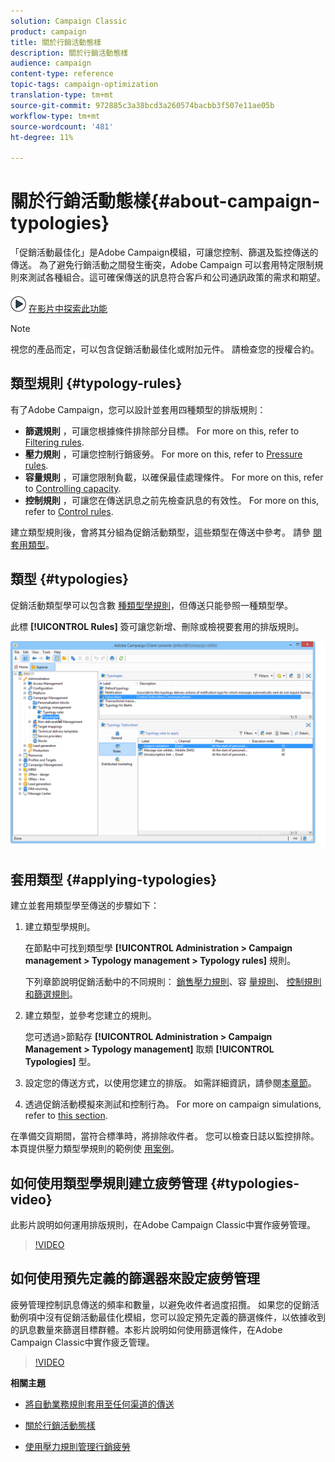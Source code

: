 ```yaml
---
solution: Campaign Classic
product: campaign
title: 關於行銷活動態樣
description: 關於行銷活動態樣
audience: campaign
content-type: reference
topic-tags: campaign-optimization
translation-type: tm+mt
source-git-commit: 972885c3a38bcd3a260574bacbb3f507e11ae05b
workflow-type: tm+mt
source-wordcount: '481'
ht-degree: 11%

---
```



# 關於行銷活動態樣{#about-campaign-typologies}

「促銷活動最佳化」是Adobe Campaign模組，可讓您控制、篩選及監控傳送的傳送。 為了避免行銷活動之間發生衝突，Adobe Campaign 可以套用特定限制規則來測試各種組合。這可確保傳送的訊息符合客戶和公司通訊政策的需求和期望。

![](assets/do-not-localize/how-to-video.png) [在影片中探索此功能](#typologies-video)

>[!NOTE]
>
>視您的產品而定，可以包含促銷活動最佳化或附加元件。 請檢查您的授權合約。

## 類型規則 {#typology-rules}

有了Adobe Campaign，您可以設計並套用四種類型的排版規則：

* **篩選規則** ，可讓您根據條件排除部分目標。 For more on this, refer to [Filtering rules](../../campaign/using/filtering-rules.md).
* **壓力規則** ，可讓您控制行銷疲勞。 For more on this, refer to [Pressure rules](../../campaign/using/pressure-rules.md).
* **容量規則** ，可讓您限制負載，以確保最佳處理條件。 For more on this, refer to [Controlling capacity](../../campaign/using/consistency-rules.md#controlling-capacity).
* **控制規則** ，可讓您在傳送訊息之前先檢查訊息的有效性。 For more on this, refer to [Control rules](../../campaign/using/control-rules.md).

建立類型規則後，會將其分組為促銷活動類型，這些類型在傳送中參考。 請參 [閱套用類型](#applying-typologies)。

## 類型 {#typologies}

促銷活動類型學可以包含數 [種類型學規則](#typology-rules)，但傳送只能參照一種類型學。

此標 **[!UICONTROL Rules]** 簽可讓您新增、刪除或檢視要套用的排版規則。

![](assets/campaign_opt_rules_tab.png)

## 套用類型 {#applying-typologies}

建立並套用類型學至傳送的步驟如下：

1. 建立類型學規則。

   在節點中可找到類型學 **[!UICONTROL Administration > Campaign management > Typology management > Typology rules]** 規則。

   下列章節說明促銷活動中的不同規則： [銷售壓力規則](../../campaign/using/pressure-rules.md)、容 [量規則](../../campaign/using/consistency-rules.md#controlling-capacity)、 [控制規則](../../campaign/using/control-rules.md)[和篩選規則](../../campaign/using/filtering-rules.md)。

1. 建立類型，並參考您建立的規則。

   您可透過>節點存 **[!UICONTROL Administration > Campaign Management > Typology management]** 取類 **[!UICONTROL Typologies]** 型。

1. 設定您的傳送方式，以使用您建立的排版。 如需詳細資訊，請參閱[本章節](../../campaign/using/applying-rules.md#applying-a-typology-to-a-delivery)。
1. 透過促銷活動模擬來測試和控制行為。 For more on campaign simulations, refer to [this section](../../campaign/using/campaign-simulations.md).

在準備交貨期間，當符合標準時，將排除收件者。 您可以檢查日誌以監控排除。本頁提供壓力類型學規則的範例使 [用案例](../../campaign/using/pressure-rules.md#use-cases-on-pressure-rules)。

## 如何使用類型學規則建立疲勞管理 {#typologies-video}

此影片說明如何運用排版規則，在Adobe Campaign Classic中實作疲勞管理。

>[!VIDEO](https://video.tv.adobe.com/v/25090?quality=12)

## 如何使用預先定義的篩選器來設定疲勞管理

疲勞管理控制訊息傳送的頻率和數量，以避免收件者過度招攬。 如果您的促銷活動例項中沒有促銷活動最佳化模組，您可以設定預先定義的篩選條件，以依據收到的訊息數量來篩選目標群體。本影片說明如何使用篩選條件，在Adobe Campaign Classic中實作疲乏管理。

>[!VIDEO](https://video.tv.adobe.com/v/25091?quality=12)

**相關主題**

* [將自動業務規則套用至任何渠道的傳送](https://helpx.adobe.com/campaign/kb/simplifying-campaign-management-acc.html#Applyautomaticbusinessrulestodeliveriesonanychannel)

* [關於行銷活動態樣](../../campaign/using/pressure-rules.md)

* [使用壓力規則管理行銷疲勞](https://docs.adobe.com/content/help/en/campaign-classic/using/orchestrating-campaigns/campaign-optimization/pressure-rules.html)